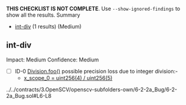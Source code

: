 **THIS CHECKLIST IS NOT COMPLETE**. Use `--show-ignored-findings` to show all the results.
Summary
 - [int-div](#int-div) (1 results) (Medium)
## int-div
Impact: Medium
Confidence: Medium
 - [ ] ID-0
[Division.foo()](../../contracts/3.OpenSCV/openscv-subfolders-own/6-2-2a_Bug/6-2-2a_Bug.sol#L6-L8) possible precision loss due to integer division:- 
	- [x_scope_0 = uint256(4) / uint256(5)](../../contracts/3.OpenSCV/openscv-subfolders-own/6-2-2a_Bug/6-2-2a_Bug.sol#L7)

../../contracts/3.OpenSCV/openscv-subfolders-own/6-2-2a_Bug/6-2-2a_Bug.sol#L6-L8


